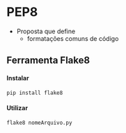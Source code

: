 # PEP8

- Proposta que define
    - formatações comuns de código

## Ferramenta Flake8

#### Instalar

~~~bah
pip install flake8
~~~

#### Utilizar

~~~bash
flake8 nomeArquivo.py
~~~
